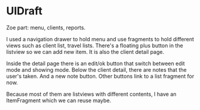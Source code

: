 # UIDraft
Zoe part: menu, clients, reports.

I used a navigation drawer to hold menu and use fragments to hold different views such as client list,
travel lists.
There's a floating plus button in the listview so we can add new item. 
It is also the client detail page.

Inside the detail page there is an edit/ok button that switch between edit mode and showing mode.
Below the client detail, there are notes that the user's taken. And a new note button.
Other buttons link to a list fragment for now.
 
Because most of them are listviews with different contents, I have an ItemFragment which we can reuse maybe.

